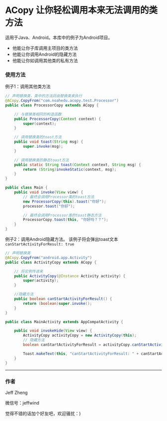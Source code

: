 # ACopy 让你轻松调用本来无法调用的类方法

适用于Java、Android。本库中的例子为Android项目。

 * 他能让你子库调用主项目的类方法
 * 他能让你调用Android的隐藏方法
 * 他能让你如调用其他类的私有方法

### 使用方法
例子1：调用其他类方法
```java
// 声明替换类，类中的方法将由替换类来执行
@ACopy.CopyFrom("com.noahedu.acopy.test.Processor")
public class ProcessorCopy extends ACopy {

    // 与替换类相同的构造函数
    public ProcessorCopy(Context context) {
        super(context);
    }

    // 调用替换类的toast方法
    public void toast(String msg) {
        super.invoke(msg);
    }

    // 调用替换类的静态toast方法
    public static String toast(Context context, String msg) {
        return (String)invokeStatic(context, msg);
    }
}

public class Main {
    public void invoke(View view) {
        // 最终会调用Processor类的toast方法
        new ProcessorCopy(this).toast("你好");
        processor.toast("你好");

        // 最终会调用Processor类的toast静态方法
        ProcessorCopy.toast(this, "你好吗？？");
    }
}
```
  
例子2：调用Android隐藏方法。
该例子将会弹出toast文本`canStartActivityForResult: true`
```java
// 声明替换类
@ACopy.CopyFrom("android.app.Activity")
public class ActivityCopy extends ACopy {

    // 将实例传进来
    public ActivityCopy(@Instance Activity activity) {
        super(activity);
    }

    //隐藏方法
    public boolean canStartActivityForResult() {
        return (boolean)super.invoke();
    }
}

public class MainActivity extends AppCompatActivity {

    public void invokeHide(View view) {
        ActivityCopy activityCopy = new ActivityCopy(this);
        // 隐藏方法
        boolean canStartActivityForResult = activityCopy.canStartActivityForResult();

        Toast.makeText(this, "canStartActivityForResult: " + canStartActivityForResult, Toast.LENGTH_SHORT).show();
    }
}
```
----
### 作者

Jeff Zheng  

微信号：jeffwind  

觉得不错的话加个好友吧，欢迎骚扰：)
  
  
  
  
  

